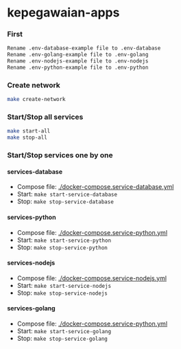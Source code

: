 # kepegawaian-apps

### First 
```bash
Rename .env-database-example file to .env-database
Rename .env-golang-example file to .env-golang
Rename .env-nodejs-example file to .env-nodejs
Rename .env-python-example file to .env-python
```

### Create network

```bash
make create-network
```

### Start/Stop all services

```bash
make start-all
make stop-all
```

### Start/Stop services one by one

#### services-database

* Compose file: [./docker-compose.service-database.yml](./docker-compose.service-database.yml)
* Start: `make start-service-database`
* Stop: `make stop-service-database`

#### services-python

* Compose file: [./docker-compose.service-python.yml](./docker-compose.service-python.yml)
* Start: `make start-service-python`
* Stop: `make stop-service-python`

#### services-nodejs

* Compose file: [./docker-compose.service-nodejs.yml](./docker-compose.service-nodejs.yml)
* Start: `make start-service-nodejs`
* Stop: `make stop-service-nodejs`

#### services-golang

* Compose file: [./docker-compose.service-python.yml](./docker-compose.service-python.yml)
* Start: `make start-service-golang`
* Stop: `make stop-service-golang`
